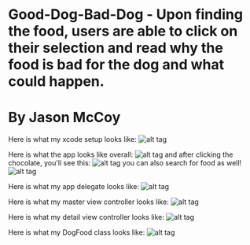 # Good-Dog-Bad-Dog - Upon finding the food, users are able to click on their selection and read why the food is bad for the dog and what could happen.
# By Jason McCoy


Here is what my  xcode setup looks like:
![alt tag](http://mccoygames.com/wp-content/uploads/2016/08/Screen-Shot-2016-08-28-at-10.08.24-AM.png)


Here is what the app looks like overall:
![alt tag](http://mccoygames.com/wp-content/uploads/2016/08/Screen-Shot-2016-08-28-at-10.13.03-AM.png)
and after clicking the chocolate, you'll see this:
![alt tag](http://mccoygames.com/wp-content/uploads/2016/08/Screen-Shot-2016-08-28-at-10.13.10-AM.png)
you can also search for food as well!
![alt tag](http://mccoygames.com/wp-content/uploads/2016/08/Screen-Shot-2016-08-28-at-10.16.04-AM.png)


Here is what my app delegate looks like:
![alt tag](http://mccoygames.com/wp-content/uploads/2016/08/Screen-Shot-2016-08-28-at-10.08.59-AM.png)


Here is what my master view controller looks like:
![alt tag](http://mccoygames.com/wp-content/uploads/2016/08/Screen-Shot-2016-08-28-at-10.09.08-AM.png)


Here is what my detail view controller looks like:
![alt tag](http://mccoygames.com/wp-content/uploads/2016/08/Screen-Shot-2016-08-28-at-10.09.16-AM.png)


Here is what my DogFood class looks like:
![alt tag](http://mccoygames.com/wp-content/uploads/2016/08/Screen-Shot-2016-08-28-at-10.09.22-AM.png)
